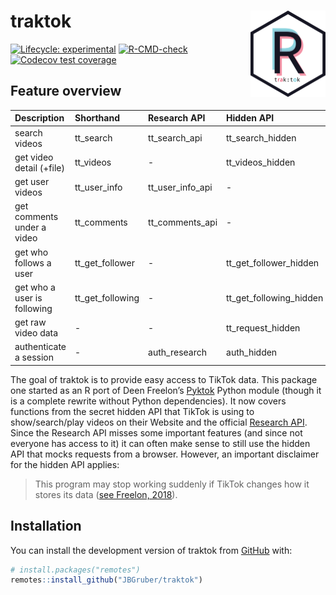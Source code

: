 
<!-- README.md is generated from README.Rmd. Please edit that file -->

# traktok <img src="man/figures/logo.png" align="right" height="138" alt="" />

<!-- badges: start -->

[![Lifecycle:
experimental](https://img.shields.io/badge/lifecycle-experimental-orange.svg)](https://lifecycle.r-lib.org/articles/stages.html#experimental)
[![R-CMD-check](https://github.com/JBGruber/traktok/actions/workflows/R-CMD-check.yaml/badge.svg)](https://github.com/JBGruber/traktok/actions/workflows/R-CMD-check.yaml)
[![Codecov test
coverage](https://codecov.io/gh/JBGruber/traktok/branch/main/graph/badge.svg)](https://codecov.io/gh/JBGruber/traktok?branch=main)
<!-- badges: end -->

## Feature overview

| Description                 | Shorthand        | Research API       | Hidden API              |
|:----------------------------|:-----------------|:-------------------|:------------------------|
| search videos               | tt_search        | tt_search_api      | tt_search_hidden        |
| get video detail (+file)    | tt_videos        | \-                 | tt_videos_hidden        |
| get user videos             | tt_user_info   | tt_user_info_api | \-                      |
| get comments under a video  | tt_comments      | tt_comments_api    | \-                      |
| get who follows a user      | tt_get_follower  | \-                 | tt_get_follower_hidden  |
| get who a user is following | tt_get_following | \-                 | tt_get_following_hidden |
| get raw video data          | \-               | \-                 | tt_request_hidden       |
| authenticate a session      | \-               | auth_research      | auth_hidden             |

The goal of traktok is to provide easy access to TikTok data. This
package one started as an R port of Deen Freelon’s
[Pyktok](https://github.com/dfreelon/pyktok) Python module (though it is
a complete rewrite without Python dependencies). It now covers functions
from the secret hidden API that TikTok is using to show/search/play
videos on their Website and the official [Research
API](https://developers.tiktok.com/products/research-api/). Since the
Research API misses some important features (and since not everyone has
access to it) it can often make sense to still use the hidden API that
mocks requests from a browser. However, an important disclaimer for the
hidden API applies:

> This program may stop working suddenly if TikTok changes how it stores
> its data ([see Freelon,
> 2018](https://osf.io/preprints/socarxiv/56f4q/)).

## Installation

You can install the development version of traktok from
[GitHub](https://github.com/) with:

``` r
# install.packages("remotes")
remotes::install_github("JBGruber/traktok")
```
